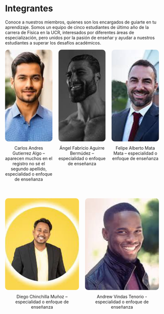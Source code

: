 # Integrantes

Conoce a nuestros miembros, quienes son los encargados de guiarte en tu aprendizaje. Somos un equipo de cinco estudiantes de último año de la carrera de Física en la UCR, interesados por diferentes áreas de especialización, pero unidos por la pasión de enseñar y ayudar a nuestros estudiantes a superar los desafíos académicos.

<div style="display: grid; grid-template-columns: repeat(3, 1fr); gap: 20px; justify-items: center; text-align: center; max-width: 1000px; margin: auto;">
  <!-- Primera fila -->
  <div>
    <img src="carlos.jpg" alt="Carlos" loading="lazy" style="width: 300px; height: 300px; object-fit: cover; border-radius: 10px;">
    <p style="margin-top: 10px;">Carlos Andres Gutierrez Algo – aparecen muchos  en el registro no sé el segundo apellido, especialidad o enfoque de enseñanza</p>
  </div>
  <div>
    <img src="fabricio.jpg" alt="Fabricio" loading="lazy" style="width: 300px; height: 300px; object-fit: cover; border-radius: 10px;">
    <p style="margin-top: 10px;">Ángel Fabricio Aguirre Bermúdez – especialidad o enfoque de enseñanza</p>
  </div>
  <div>
    <img src="mata.jpg" alt="Mata" loading="lazy" style="width: 300px; height: 300px; object-fit: cover; border-radius: 10px;">
    <p style="margin-top: 10px;">Felipe Alberto Mata Mata – especialidad o enfoque de enseñanza</p>
  </div>
</div>

<div style="display: grid; grid-template-columns: repeat(2, 1fr); gap: 20px; justify-items: center; text-align: center; max-width: 1000px; margin: 40px auto;">
  <!-- Segunda fila -->
  <div>
    <img src="diego.jpg" alt="Diego" loading="lazy" style="width: 300px; height: 300px; object-fit: cover; border-radius: 10px;">
    <p style="margin-top: 10px;">Diego Chinchilla Muñoz – especialidad o enfoque de enseñanza</p>
  </div>
  <div>
    <img src="andrew.jpg" alt="Andrew" loading="lazy" style="width: 300px; height: 300px; object-fit: cover; border-radius: 10px;">
    <p style="margin-top: 10px;">Andrew Vindas Tenorio - especialidad o enfoque de enseñanza</p>
  </div>
</div>





